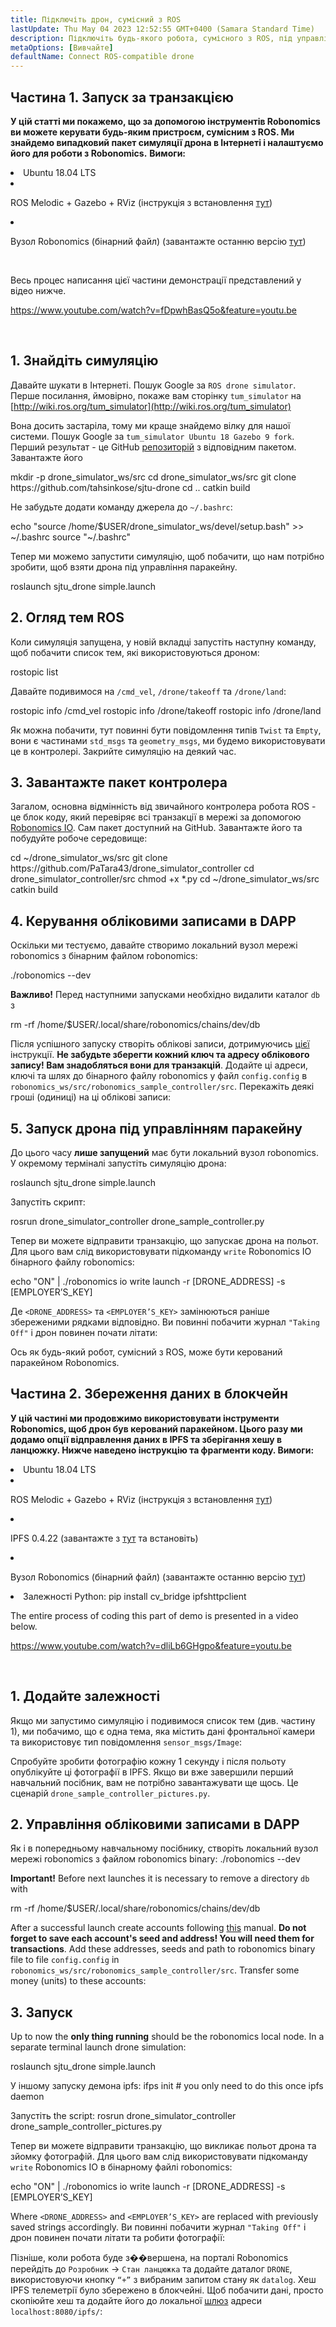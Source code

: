 ```yaml
---
title: Підключіть дрон, сумісний з ROS
lastUpdate: Thu May 04 2023 12:52:55 GMT+0400 (Samara Standard Time)
description: Підключіть будь-якого робота, сумісного з ROS, під управлінням паракейну Robonomics.
metaOptions: [Вивчайте]
defaultName: Connect ROS-compatible drone
---
```



## Частина 1. Запуск за транзакцією

**У цій статті ми покажемо, що за допомогою інструментів Robonomics ви можете керувати будь-яким пристроєм, сумісним з ROS. Ми знайдемо випадковий пакет симуляції дрона в Інтернеті і налаштуємо його для роботи з Robonomics.**
**Вимоги:**

<List>

<li>Ubuntu 18.04 LTS</li>

<li class="flex">

ROS Melodic + Gazebo + RViz (інструкція з встановлення [тут](http://wiki.ros.org/melodic/Встановлення))

</li>

<li class="flex">

Вузол Robonomics (бінарний файл) (завантажте останню версію [тут](https://github.com/airalab/robonomics/releases))

</li>

</List>

<br/>

Весь процес написання цієї частини демонстрації представлений у відео нижче.

https://www.youtube.com/watch?v=fDpwhBasQ5o&feature=youtu.be

<br/>

## 1. Знайдіть симуляцію
Давайте шукати в Інтернеті. Пошук Google за `ROS drone simulator`. Перше посилання, ймовірно, покаже вам сторінку `tum_simulator` на [http://wiki.ros.org/tum_simulator](http://wiki.ros.org/tum_simulator)


<LessonImages imageClasses="mb" src="connect-any-ros-compatible-drone/tum_simulator.jpg" alt="tum_simulator"/>

Вона досить застаріла, тому ми краще знайдемо вілку для нашої системи. Пошук Google за `tum_simulator Ubuntu 18 Gazebo 9 fork`. Перший результат - це GitHub [репозиторій](https://github.com/tahsinkose/sjtu-drone) з відповідним пакетом. Завантажте його

<LessonCodeWrapper language="bash">
mkdir -p drone_simulator_ws/src
cd drone_simulator_ws/src
git clone https://github.com/tahsinkose/sjtu-drone
cd ..
catkin build
</LessonCodeWrapper>

Не забудьте додати команду джерела до `~/.bashrc`:

<LessonCodeWrapper language="bash" codeClass="big-code">
echo "source /home/$USER/drone_simulator_ws/devel/setup.bash" >> ~/.bashrc
source "~/.bashrc"
</LessonCodeWrapper>

Тепер ми можемо запустити симуляцію, щоб побачити, що нам потрібно зробити, щоб взяти дрона під управління паракейну.

<LessonCodeWrapper language="bash">
roslaunch sjtu_drone simple.launch
</LessonCodeWrapper>

## 2. Огляд тем ROS
Коли симуляція запущена, у новій вкладці запустіть наступну команду, щоб побачити список тем, які використовуються дроном:

<LessonCodeWrapper language="bash">
rostopic list
</LessonCodeWrapper>

Давайте подивимося на `/cmd_vel`, `/drone/takeoff` та `/drone/land`:

<LessonCodeWrapper language="bash">
rostopic info /cmd_vel
rostopic info /drone/takeoff
rostopic info /drone/land
</LessonCodeWrapper>

<LessonImages imageClasses="mb" src="connect-any-ros-compatible-drone/topics_info.jpg" alt="topics_info"/>

Як можна побачити, тут повинні бути повідомлення типів `Twist` та `Empty`, вони є частинами `std_msgs` та `geometry_msgs`, ми будемо використовувати це в контролері. Закрийте симуляцію на деякий час.

## 3. Завантажте пакет контролера
Загалом, основна відмінність від звичайного контролера робота ROS - це блок коду, який перевіряє всі транзакції в мережі за допомогою [Robonomics IO](https://wiki.robonomics.network/docs/rinterface/). Сам пакет доступний на GitHub. Завантажте його та побудуйте робоче середовище:

<LessonCodeWrapper language="bash">
cd ~/drone_simulator_ws/src
git clone https://github.com/PaTara43/drone_simulator_controller
cd drone_simulator_controller/src
chmod +x *.py
cd ~/drone_simulator_ws/src
catkin build
</LessonCodeWrapper>

## 4. Керування обліковими записами в DAPP
Оскільки ми тестуємо, давайте створимо локальний вузол мережі robonomics з бінарним файлом robonomics:

<LessonCodeWrapper language="bash">
./robonomics --dev
</LessonCodeWrapper>

**Важливо!** Перед наступними запусками необхідно видалити каталог `db` з

<LessonCodeWrapper language="bash" codeClass="big-code">
rm -rf /home/$USER/.local/share/robonomics/chains/dev/db
</LessonCodeWrapper>

Після успішного запуску створіть облікові записи, дотримуючись [цієї](https://wiki.robonomics.network/docs/create-account-in-dapp/) інструкції. **Не забудьте зберегти кожний ключ та адресу облікового запису! Вам знадобляться вони для транзакцій**. Додайте ці адреси, ключі та шлях до бінарного файлу robonomics у файл `config.config` в `robonomics_ws/src/robonomics_sample_controller/src`. Перекажіть деякі гроші (одиниці) на ці облікові записи:

<LessonImages imageClasses="mb" src="connect-any-ros-compatible-drone/balances.jpg" alt="balances"/>

## 5. Запуск дрона під управлінням паракейну

До цього часу **лише запущений** має бути локальний вузол robonomics. У окремому терміналі запустіть симуляцію дрона:

<LessonCodeWrapper language="bash">
roslaunch sjtu_drone simple.launch
</LessonCodeWrapper>

Запустіть скрипт:

<LessonCodeWrapper language="bash" codeClass="big-code">
rosrun drone_simulator_controller drone_sample_controller.py
</LessonCodeWrapper>

<LessonImages imageClasses="mb" src="connect-any-ros-compatible-drone/launched_drone.jpg" alt="launched_drone"/>

Тепер ви можете відправити транзакцію, що запускає дрона на польот. Для цього вам слід використовувати підкоманду `write` Robonomics IO бінарного файлу robonomics:

<LessonCodeWrapper language="bash" codeClass="big-code">
echo "ON" | ./robonomics io write launch -r [DRONE_ADDRESS] -s [EMPLOYER’S_KEY]
</LessonCodeWrapper>

Де `<DRONE_ADDRESS>` та `<EMPLOYER’S_KEY>` замінюються раніше збереженими рядками відповідно.
Ви повинні побачити журнал `"Taking Off"` і дрон повинен почати літати:

<LessonImages imageClasses="mb" src="connect-any-ros-compatible-drone/flying.jpg" alt="flying"/>

Ось як будь-який робот, сумісний з ROS, може бути керований паракейном Robonomics.


##  Частина 2. Збереження даних в блокчейн

**У цій частині ми продовжимо використовувати інструменти Robonomics, щоб дрон був керований паракейном. Цього разу ми додамо опції відправлення даних в IPFS та зберігання хешу в ланцюжку. Нижче наведено інструкцію та фрагменти коду. Вимоги:**

<List>

<li>Ubuntu 18.04 LTS</li>

<li class="flex">

ROS Melodic + Gazebo + RViz (інструкція з встановлення [тут](http://wiki.ros.org/melodic/Інсталяція))
</li>

<li class="flex">

IPFS 0.4.22 (завантажте з [тут](https://dist.ipfs.io/go-ipfs/v0.4.22/go-ipfs_v0.4.22_linux-386.tar.gz) та встановіть)
</li>

<li class="flex">

Вузол Robonomics (бінарний файл) (завантажте останню версію [тут](https://github.com/airalab/robonomics/releases))
</li>

<li>Залежності Python:
<LessonCodeWrapper language="bash">
pip install cv_bridge ipfshttpclient
</LessonCodeWrapper>
</li>

</List>

The entire process of coding this part of demo is presented in a video below.

https://www.youtube.com/watch?v=dliLb6GHgpo&feature=youtu.be

<br/>

## 1. Додайте залежності
Якщо ми запустимо симуляцію і подивимося список тем (див. частину 1), ми побачимо, що є одна тема, яка містить дані фронтальної камери та використовує тип повідомлення `sensor_msgs/Image`:

<LessonImages imageClasses="mb" src="connect-any-ros-compatible-drone/front_camera.jpg" alt="front_camera"/>

Спробуйте зробити фотографію кожну 1 секунду і після польоту опублікуйте ці фотографії в IPFS. Якщо ви вже завершили перший навчальний посібник, вам не потрібно завантажувати ще щось. Це сценарій `drone_sample_controller_pictures.py`.

## 2. Управління обліковими записами в DAPP
Як і в попередньому навчальному посібнику, створіть локальний вузол мережі robonomics з файлом robonomics binary:
<LessonCodeWrapper language="bash">
./robonomics --dev
</LessonCodeWrapper>

**Important!** Before next launches it is necessary to remove a directory `db` with

<LessonCodeWrapper language="bash" codeClass="big-code">
rm -rf /home/$USER/.local/share/robonomics/chains/dev/db
</LessonCodeWrapper>

After a successful launch create accounts following [this](https://wiki.robonomics.network/docs/create-account-in-dapp/) manual. **Do not forget to save each account's seed and address! You will need them for transactions**. Add these addresses, seeds and path to robonomics binary file to file `config.config` in `robonomics_ws/src/robonomics_sample_controller/src`. Transfer some money (units) to these accounts:

<LessonImages imageClasses="mb" src="connect-any-ros-compatible-drone/balances.jpg" alt="balances"/>

## 3. Запуск
Up to now the **only thing running** should be the robonomics local node. In a separate terminal launch drone simulation:

<LessonCodeWrapper language="bash">
roslaunch sjtu_drone simple.launch
</LessonCodeWrapper>

У іншому запуску демона ipfs:
<LessonCodeWrapper language="bash">
ifps init # you only need to do this once
ipfs daemon
</LessonCodeWrapper>

Запустіть the script:
<LessonCodeWrapper language="bash" codeClass="big-code">
rosrun drone_simulator_controller drone_sample_controller_pictures.py
</LessonCodeWrapper>

Тепер ви можете відправити транзакцію, що викликає польот дрона та зйомку фотографій. Для цього вам слід використовувати підкоманду `write` Robonomics IO в бінарному файлі robonomics:

<LessonCodeWrapper language="bash" codeClass="big-code">
echo "ON" | ./robonomics io write launch -r [DRONE_ADDRESS] -s [EMPLOYER’S_KEY]
</LessonCodeWrapper>

Where `<DRONE_ADDRESS>`  and `<EMPLOYER’S_KEY>` are replaced with  previously saved strings accordingly.
Ви повинні побачити журнал `"Taking Off"` і дрон повинен почати літати та робити фотографії:

<LessonImages imageClasses="mb" src="connect-any-ros-compatible-drone/flying_picturing.jpg" alt="flying_picturing"/>

Пізніше, коли робота буде з��вершена, на порталі Robonomics перейдіть до `Розробник` -> `Стан ланцюжка` та додайте даталог `DRONE`, використовуючи кнопку `“+”` з вибраним запитом стану як `datalog`. Хеш IPFS телеметрії було збережено в блокчейні. Щоб побачити дані, просто скопіюйте хеш та додайте його до локальної [шлюз](https://gateway.ipfs.io/ipfs/QmeYYwD4y4DgVVdAzhT7wW5vrvmbKPQj8wcV2pAzjbj886/docs/getting-started/) адреси `localhost:8080/ipfs/`:


<LessonImages imageClasses="mb" src="connect-any-ros-compatible-drone/datalog.jpg" alt="Voila"/>